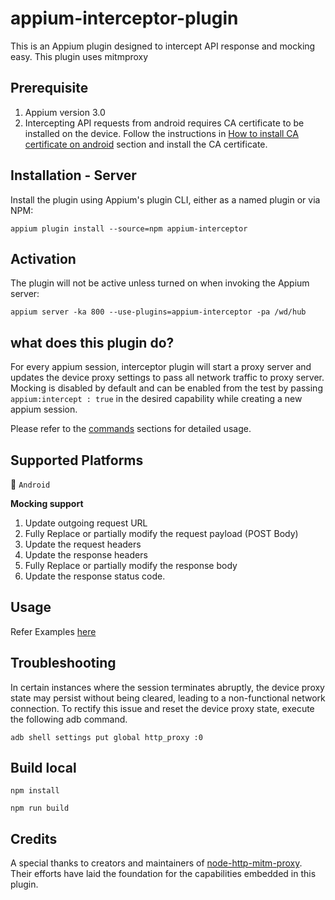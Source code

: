 # appium-interceptor-plugin

This is an Appium plugin designed to intercept API response and mocking easy.
This plugin uses mitmproxy

## Prerequisite

1. Appium version 3.0
2. Intercepting API requests from android requires CA certificate to be installed on the device. Follow the instructions in [How to install CA certificate on android](./docs/certificate-installation.md) section and install the CA certificate.

## Installation - Server

Install the plugin using Appium's plugin CLI, either as a named plugin or via NPM:

```shell
appium plugin install --source=npm appium-interceptor
```

## Activation

The plugin will not be active unless turned on when invoking the Appium server:

`appium server -ka 800 --use-plugins=appium-interceptor -pa /wd/hub`

## what does this plugin do?

For every appium session, interceptor plugin will start a proxy server and updates the device proxy settings to pass all network traffic to proxy server. Mocking is disabled by default and can be enabled from the test by passing `appium:intercept : true` in the desired capability while creating a new appium session.

Please refer to the [commands](/docs/commands.md) sections for detailed usage.

## Supported Platforms

💚 `Android`

**Mocking support**

1. Update outgoing request URL
2. Fully Replace or partially modify the request payload (POST Body)
3. Update the request headers
4. Update the response headers
5. Fully Replace or partially modify the response body
6. Update the response status code.

## Usage

Refer Examples [here](./test/plugin.spec.js)

## Troubleshooting

In certain instances where the session terminates abruptly, the device proxy state may persist without being cleared, leading to a non-functional network connection. To rectify this issue and reset the device proxy state, execute the following adb command.

`adb shell settings put global http_proxy :0` 

## Build local

`npm install`

`npm run build`

## Credits

A special thanks to creators and maintainers of [node-http-mitm-proxy](https://github.com/joeferner/node-http-mitm-proxy). Their efforts have laid the foundation for the capabilities embedded in this plugin.

